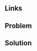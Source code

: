 ## Links
<!--- Add any relevant tickets, docs, or screenshots -->

## Problem
<!--- Provide context on the problem(s) -->

## Solution
<!--- Describe how these changes solve the problem(s) -->